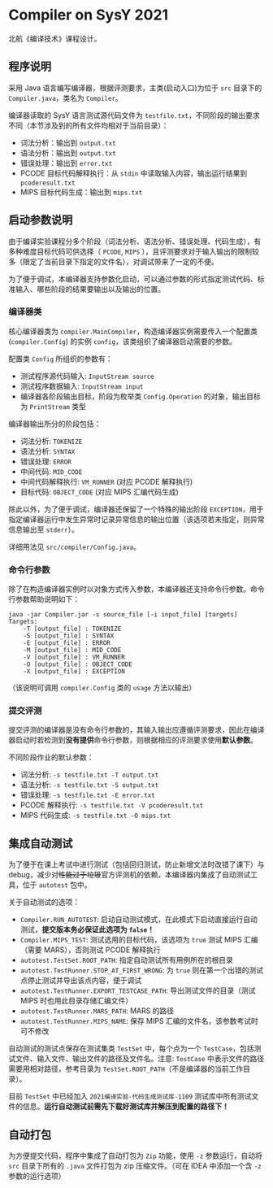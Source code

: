# Compiler on SysY 2021

北航《编译技术》课程设计。

## 程序说明

采用 Java 语言编写编译器，根据评测要求，主类(启动入口)为位于 `src` 目录下的 `Compiler.java`，类名为 `Compiler`。

编译器读取的 SysY 语言测试源代码文件为 `testfile.txt`，不同阶段的输出要求不同（本节涉及到的所有文件均相对于当前目录）：

- 词法分析：输出到 `output.txt`
- 语法分析：输出到 `output.txt`
- 错误处理：输出到 `error.txt`
- PCODE 目标代码解释执行：从 `stdin` 中读取输入内容，输出运行结果到 `pcoderesult.txt`
- MIPS 目标代码生成：输出到 `mips.txt`

## 启动参数说明

由于编译实验课程分多个阶段（词法分析、语法分析、错误处理、代码生成），有多种难度目标代码可供选择（ `PCODE`, `MIPS` ），且评测要求对于输入输出的限制较多（限定了当前目录下指定的文件名），对调试带来了一定的不便。

为了便于调试，本编译器支持参数化启动，可以通过参数的形式指定测试代码、标准输入、哪些阶段的结果要输出以及输出的位置。

### 编译器类

核心编译器类为 `compiler.MainCompiler`，构造编译器实例需要传入一个配置类 (`compiler.Config`) 的实例 `config`，该类组织了编译器启动需要的参数。

配置类 `Config` 所组织的参数有：

- 测试程序源代码输入: `InputStream source`
- 测试程序数据输入: `InputStream input`
- 编译器各阶段输出目标，阶段为枚举类 `Config.Operation` 的对象，输出目标为 `PrintStream` 类型

编译器输出所分的阶段包括：

- 词法分析: `TOKENIZE`
- 语法分析: `SYNTAX`
- 错误处理: `ERROR`
- 中间代码: `MID_CODE`
- 中间代码解释执行: `VM_RUNNER` (对应 PCODE 解释执行)
- 目标代码: `OBJECT_CODE` (对应 MIPS 汇编代码生成)

除此以外，为了便于调试，编译器还保留了一个特殊的输出阶段 `EXCEPTION`，用于指定编译器运行中发生异常时记录异常信息的输出位置（该选项若未指定，则异常信息输出至 `stderr`）。

详细用法见 `src/compiler/Config.java`。

### 命令行参数

除了在构造编译器实例时以对象方式传入参数，本编译器还支持命令行参数。命令行参数帮助说明如下：

```text
java -jar Compiler.jar -s source_file [-i input_file] [targets]
Targets: 
    -T [output_file] : TOKENIZE
    -S [output_file] : SYNTAX
    -E [output_file] : ERROR
    -M [output_file] : MID_CODE
    -V [output_file] : VM_RUNNER
    -O [output_file] : OBJECT_CODE
    -X [output_file] : EXCEPTION
```

（该说明可调用 `compiler.Config` 类的 `usage` 方法以输出）

### 提交评测

提交评测的编译器是没有命令行参数的，其输入输出应遵循评测要求，因此在编译器启动时若检测到**没有提供**命令行参数，则根据相应的评测要求使用**默认参数**。

不同阶段作业的默认参数：

- 词法分析: `-s testfile.txt -T output.txt`
- 语法分析: `-s testfile.txt -S output.txt`
- 错误处理: `-s testfile.txt -E error.txt`
- PCODE 解释执行: `-s testfile.txt -V pcoderesult.txt`
- MIPS 代码生成: `-s testfile.txt -O mips.txt`

## 集成自动测试

为了便于在课上考试中进行测试（包括回归测试，防止新增文法时改错了课下）与 debug，减少对<del>性能过于垃圾</del>官方评测机的依赖，本编译器内集成了自动测试工具，位于 `autotest` 包中。

关于自动测试的选项：

- `Compiler.RUN_AUTOTEST`: 启动自动测试模式，在此模式下启动直接运行自动测试，**提交版本务必保证此选项为 `false`！**
- `Compiler.MIPS_TEST`: 测试选用的目标代码，该选项为 `true` 测试 MIPS 汇编（需要 MARS），否则测试 PCODE 解释执行
- `autotest.TestSet.ROOT_PATH`: 指定自动测试所有用例所在的根目录
- `autotest.TestRunner.STOP_AT_FIRST_WRONG`: 为 `true` 则在第一个出错的测试点停止测试并导出该点内容，便于调试
- `autotest.TestRunner.EXPORT_TESTCASE_PATH`: 导出测试文件的目录（测试 MIPS 时也用此目录存储汇编文件）
- `autotest.TestRunner.MARS_PATH`: MARS 的路径
- `autotest.TestRunner.MIPS_NAME`: 保存 MIPS 汇编的文件名，该参数考试时可不修改

自动测试的测试点保存在测试集类 `TestSet` 中，每个点为一个 `TestCase`，包括测试文件、输入文件、输出文件的路径及文件名。注意: `TestCase` 中表示文件的路径需要用相对路径，参考目录为 `TestSet.ROOT_PATH`（不是编译器的当前工作目录）。

目前 `TestSet` 中已经加入 `2021编译实验-代码生成测试库-1109` 测试库中所有测试文件的信息。**运行自动测试前需先下载好测试库并解压到配置的路径下！**

## 自动打包

为方便提交代码，程序中集成了自动打包为 `Zip` 功能，使用 `-z` 参数运行，自动将 `src` 目录下所有的 `.java` 文件打包为 zip 压缩文件。（可在 IDEA 中添加一个含 `-z` 参数的运行选项）